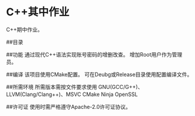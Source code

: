 # C++其中作业
C++期中作业。

##目录

##功能
通过现代C++语法实现账号密码的增删改查。
增加Root用户作为管理员。

##编译
该项目使用CMake配置。
可在Deubg或Release目录使用配置编译文件。

##所需环境
所需版本需按文件要求使用
GNU(GCC/G++)、LLVM(Clang/Clang++)、MSVC
CMake
Ninja
OpenSSL

##许可证
使用时需严格遵守Apache-2.0许可证协议。
